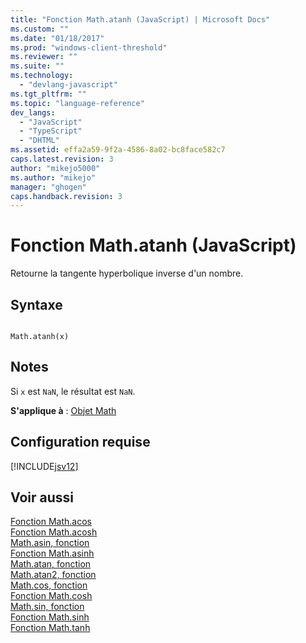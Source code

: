 ```yaml
---
title: "Fonction Math.atanh (JavaScript) | Microsoft Docs"
ms.custom: ""
ms.date: "01/18/2017"
ms.prod: "windows-client-threshold"
ms.reviewer: ""
ms.suite: ""
ms.technology: 
  - "devlang-javascript"
ms.tgt_pltfrm: ""
ms.topic: "language-reference"
dev_langs: 
  - "JavaScript"
  - "TypeScript"
  - "DHTML"
ms.assetid: effa2a59-9f2a-4586-8a02-bc8face582c7
caps.latest.revision: 3
author: "mikejo5000"
ms.author: "mikejo"
manager: "ghogen"
caps.handback.revision: 3
---
```

# Fonction Math.atanh (JavaScript)
Retourne la tangente hyperbolique inverse d'un nombre.  
  
## Syntaxe  
  
```  
  
Math.atanh(x)   
```  
  
## Notes  
 Si `x` est `NaN`, le résultat est `NaN`.  
  
 **S'applique à**  : [Objet Math](../../javascript/reference/math-object-javascript.md)  
  
## Configuration requise  
 [!INCLUDE[jsv12](../../javascript/reference/includes/jsv12-md.md)]  
  
## Voir aussi  
 [Fonction Math.acos](../../javascript/reference/math-acos-function-javascript.md)   
 [Fonction Math.acosh](../../javascript/reference/math-acosh-function-javascript.md)   
 [Math.asin, fonction](../../javascript/reference/math-asin-function-javascript.md)   
 [Fonction Math.asinh](../../javascript/reference/math-asinh-function-javascript.md)   
 [Math.atan, fonction](../../javascript/reference/math-atan-function-javascript.md)   
 [Math.atan2, fonction](../../javascript/reference/math-atan2-function-javascript.md)   
 [Math.cos, fonction](../../javascript/reference/math-cos-function-javascript.md)   
 [Fonction Math.cosh](../../javascript/reference/math-cosh-function-javascript.md)   
 [Math.sin, fonction](../../javascript/reference/math-sin-function-javascript.md)   
 [Fonction Math.sinh](../../javascript/reference/math-sinh-function-javascript.md)   
 [Fonction Math.tanh](../../javascript/reference/math-tanh-function-javascript.md)